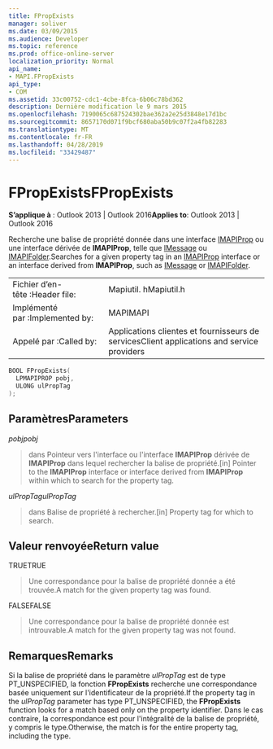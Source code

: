 ```yaml
---
title: FPropExists
manager: soliver
ms.date: 03/09/2015
ms.audience: Developer
ms.topic: reference
ms.prod: office-online-server
localization_priority: Normal
api_name:
- MAPI.FPropExists
api_type:
- COM
ms.assetid: 33c00752-cdc1-4cbe-8fca-6b06c78bd362
description: Dernière modification le 9 mars 2015
ms.openlocfilehash: 7190065c687524302bae362a2e25d3848e17d1bc
ms.sourcegitcommit: 8657170d071f9bcf680aba50b9c07f2a4fb82283
ms.translationtype: MT
ms.contentlocale: fr-FR
ms.lasthandoff: 04/28/2019
ms.locfileid: "33429487"
---
```

# <a name="fpropexists"></a><span data-ttu-id="1d887-103">FPropExists</span><span class="sxs-lookup"><span data-stu-id="1d887-103">FPropExists</span></span>

  
  
<span data-ttu-id="1d887-104">**S’applique à** : Outlook 2013 | Outlook 2016</span><span class="sxs-lookup"><span data-stu-id="1d887-104">**Applies to**: Outlook 2013 | Outlook 2016</span></span> 
  
<span data-ttu-id="1d887-105">Recherche une balise de propriété donnée dans une interface [IMAPIProp](imapipropiunknown.md) ou une interface dérivée de **IMAPIProp**, telle que [IMessage](imessageimapiprop.md) ou [IMAPIFolder](imapifolderimapicontainer.md).</span><span class="sxs-lookup"><span data-stu-id="1d887-105">Searches for a given property tag in an [IMAPIProp](imapipropiunknown.md) interface or an interface derived from **IMAPIProp**, such as [IMessage](imessageimapiprop.md) or [IMAPIFolder](imapifolderimapicontainer.md).</span></span> 
  
|||
|:-----|:-----|
|<span data-ttu-id="1d887-106">Fichier d’en-tête :</span><span class="sxs-lookup"><span data-stu-id="1d887-106">Header file:</span></span>  <br/> |<span data-ttu-id="1d887-107">Mapiutil. h</span><span class="sxs-lookup"><span data-stu-id="1d887-107">Mapiutil.h</span></span>  <br/> |
|<span data-ttu-id="1d887-108">Implémenté par :</span><span class="sxs-lookup"><span data-stu-id="1d887-108">Implemented by:</span></span>  <br/> |<span data-ttu-id="1d887-109">MAPI</span><span class="sxs-lookup"><span data-stu-id="1d887-109">MAPI</span></span>  <br/> |
|<span data-ttu-id="1d887-110">Appelé par :</span><span class="sxs-lookup"><span data-stu-id="1d887-110">Called by:</span></span>  <br/> |<span data-ttu-id="1d887-111">Applications clientes et fournisseurs de services</span><span class="sxs-lookup"><span data-stu-id="1d887-111">Client applications and service providers</span></span>  <br/> |
   
```cpp
BOOL FPropExists(
  LPMAPIPROP pobj,
  ULONG ulPropTag
);
```

## <a name="parameters"></a><span data-ttu-id="1d887-112">Paramètres</span><span class="sxs-lookup"><span data-stu-id="1d887-112">Parameters</span></span>

 <span data-ttu-id="1d887-113">_pobj_</span><span class="sxs-lookup"><span data-stu-id="1d887-113">_pobj_</span></span>
  
> <span data-ttu-id="1d887-114">dans Pointeur vers l'interface ou l'interface **IMAPIProp** dérivée de **IMAPIProp** dans lequel rechercher la balise de propriété.</span><span class="sxs-lookup"><span data-stu-id="1d887-114">[in] Pointer to the **IMAPIProp** interface or interface derived from **IMAPIProp** within which to search for the property tag.</span></span> 
    
 <span data-ttu-id="1d887-115">_ulPropTag_</span><span class="sxs-lookup"><span data-stu-id="1d887-115">_ulPropTag_</span></span>
  
> <span data-ttu-id="1d887-116">dans Balise de propriété à rechercher.</span><span class="sxs-lookup"><span data-stu-id="1d887-116">[in] Property tag for which to search.</span></span>
    
## <a name="return-value"></a><span data-ttu-id="1d887-117">Valeur renvoyée</span><span class="sxs-lookup"><span data-stu-id="1d887-117">Return value</span></span>

<span data-ttu-id="1d887-118">TRUE</span><span class="sxs-lookup"><span data-stu-id="1d887-118">TRUE</span></span> 
  
> <span data-ttu-id="1d887-119">Une correspondance pour la balise de propriété donnée a été trouvée.</span><span class="sxs-lookup"><span data-stu-id="1d887-119">A match for the given property tag was found.</span></span> 
    
<span data-ttu-id="1d887-120">FALSE</span><span class="sxs-lookup"><span data-stu-id="1d887-120">FALSE</span></span> 
  
> <span data-ttu-id="1d887-121">Une correspondance pour la balise de propriété donnée est introuvable.</span><span class="sxs-lookup"><span data-stu-id="1d887-121">A match for the given property tag was not found.</span></span>
    
## <a name="remarks"></a><span data-ttu-id="1d887-122">Remarques</span><span class="sxs-lookup"><span data-stu-id="1d887-122">Remarks</span></span>

<span data-ttu-id="1d887-123">Si la balise de propriété dans le paramètre _ulPropTag_ est de type PT_UNSPECIFIED, la fonction **FPropExists** recherche une correspondance basée uniquement sur l'identificateur de la propriété.</span><span class="sxs-lookup"><span data-stu-id="1d887-123">If the property tag in the  _ulPropTag_ parameter has type PT_UNSPECIFIED, the **FPropExists** function looks for a match based only on the property identifier.</span></span> <span data-ttu-id="1d887-124">Dans le cas contraire, la correspondance est pour l'intégralité de la balise de propriété, y compris le type.</span><span class="sxs-lookup"><span data-stu-id="1d887-124">Otherwise, the match is for the entire property tag, including the type.</span></span> 
  

